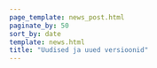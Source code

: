 ```yaml
---
page_template: news_post.html
paginate_by: 50
sort_by: date
template: news.html
title: "Uudised ja uued versioonid"
---
```

